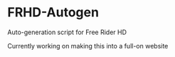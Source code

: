 # FRHD-Autogen
Auto-generation script for Free Rider HD

Currently working on making this into a full-on website
